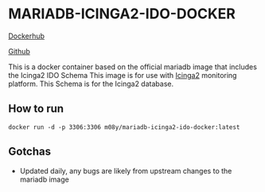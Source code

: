 # MARIADB-ICINGA2-IDO-DOCKER

[Dockerhub](https://hub.docker.com/r/m08y/mariadb-icinga2-ido-docker)

[Github](https://github.com/aneurinprice/mariadb-icinga2-ido-docker)

This is a docker container based on the official mariadb image that includes the Icinga2 IDO Schema
This image is for use with [Icinga2](https://icinga.com/) monitoring platform. This Schema is for the Icinga2 database.

## How to run

```
docker run -d -p 3306:3306 m08y/mariadb-icinga2-ido-docker:latest
```

## Gotchas

- Updated daily, any bugs are likely from upstream changes to the mariadb image
